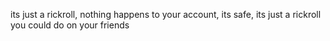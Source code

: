 its just a rickroll, nothing happens to your account, its safe, its just a rickroll you could do on your friends
